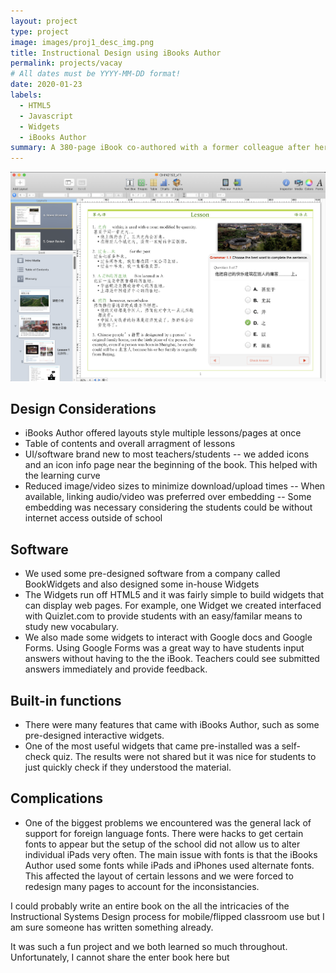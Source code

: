 ```yaml
---
layout: project
type: project
image: images/proj1_desc_img.png
title: Instructional Design using iBooks Author
permalink: projects/vacay
# All dates must be YYYY-MM-DD format!
date: 2020-01-23
labels:
  - HTML5
  - Javascript
  - Widgets
  - iBooks Author
summary: A 380-page iBook co-authored with a former colleague after her school transitioned from PCs to Apple. The school issued MacBook Pros to the teachers and iPads to students. We worked on this project for about two months, roughly 4-6 hours daily until completion and used for teaching in a flipped classroom environment.   
---
```


<img class="ui medium right floated rounded image" src="../images/proj1_interactive_img.png">

## Design Considerations
- iBooks Author offered layouts style multiple lessons/pages at once
- Table of contents and overall arragment of lessons
- UI/software brand new to most teachers/students
  -- we added icons and an icon info page near the beginning of the book. This helped with the learning curve
- Reduced image/video sizes to minimize download/upload times
  -- When available, linking audio/video was preferred over embedding
  -- Some embedding was necessary considering the students could be without internet access outside of school

## Software
- We used some pre-designed software from a company called BookWidgets and also designed some in-house Widgets
- The Widgets run off HTML5 and it was fairly simple to build widgets that can display web pages. For example, one Widget we created interfaced with Quizlet.com to provide students with an easy/familar means to study new vocabulary.
- We also made some widgets to interact with Google docs and Google Forms. Using Google Forms was a great way to have students input answers without having to the the iBook. Teachers could see submitted answers immediately and provide feedback.

## Built-in functions
- There were many features that came with iBooks Author, such as some pre-designed interactive widgets. 
- One of the most useful widgets that came pre-installed was a self-check quiz. The results were not shared but it was nice for students to just quickly check if they understood the material. 

## Complications
- One of the biggest problems we encountered was the general lack of support for foreign language fonts. There were hacks to get certain fonts to appear but the setup of the school did not allow us to alter individual iPads very often. The main issue with fonts is that the iBooks Author used some fonts while iPads and iPhones used alternate fonts. This affected the layout of certain lessons and we were forced to redesign many pages to account for the inconsistancies.

I could probably write an entire book on the all the intricacies of the Instructional Systems Design process for mobile/flipped classroom use but I am sure someone has written something already. 

It was such a fun project and we both learned so much throughout. Unfortunately, I cannot share the enter book here but 
